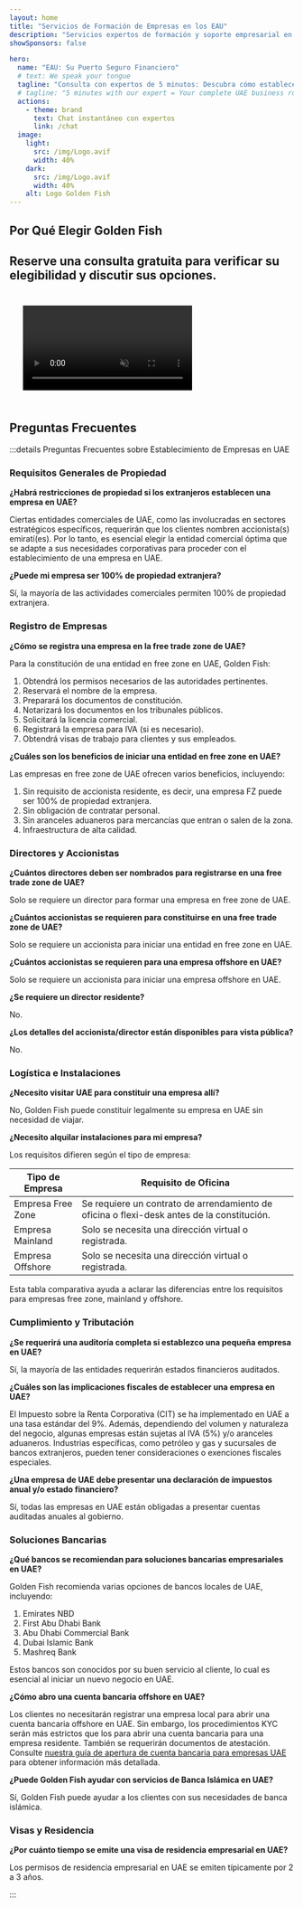 ```yaml
---
layout: home
title: "Servicios de Formación de Empresas en los EAU"
description: "Servicios expertos de formación y soporte empresarial en EAU. Configuración de empresas, servicios bancarios, fiscales, legales y soluciones de visado. Pague solo después de la aprobación."
showSponsors: false

hero:
  name: "EAU: Su Puerto Seguro Financiero"
  # text: We speak your tongue
  tagline: "Consulta con expertos de 5 minutos: Descubra cómo establecer su negocio en EAU <span class='hl'>sin riesgos</span>"
  # tagline: "5 minutes with our expert = Your complete UAE business roadmap"
  actions:
    - theme: brand
      text: Chat instantáneo con expertos
      link: /chat
  image:
    light:
      src: /img/Logo.avif
      width: 40%
    dark:
      src: /img/Logo.avif
      width: 40%
    alt: Logo Golden Fish
---
```


<FeatureBlock :card="{
  title: 'Guía de Establecimiento de Empresas',
  details: 'Guía completa para establecer empresas en **free zone, offshore, mainland, branch**. \n\n* 100% Propiedad Extranjera disponible en Free Zones y Mainland\n* Bajas Tasas Impositivas - solo 9% de impuesto corporativo\n* Sin Control de Divisas - fácil repatriación de capital\n\n[Learn more](/uae-business/offer/company-registration/)',
  link: '/uae-business/offer/company-registration/',
  src: {
    light: '/img/iStock-2051326997.avif',
    dark: '/img/iStock-1448478309.jpg',
    width: '100%'
  },
  inversion: false
}" />

<FeatureBlock :card="{
  title: 'Soluciones Bancarias',
  details: 'Abra fácilmente cuentas bancarias comerciales o personales con los bancos de confianza de EAU. \n\n* Servicios PRO integrales para aprobaciones gubernamentales\n* Configuración completa del paquete bancario\n* **96% tasa de éxito**\n\n[Learn more](/uae-business/offer/banking/)',
  link: '/uae-business/offer/banking/',
  src: {
    light: '/img/iStock-2153786564.avif',
    dark: '/img/iStock-2166793628.avif',
    width: '100%'
  },
  inversion: true
}" />

<FeatureBlock :card="{
  title: 'Golden Visa y Residencia',
  details: 'Obtenga una **Golden Visa** de EAU para residencia a largo plazo con un proceso de solicitud sin complicaciones. \n\n* **No es necesario ingresar a EAU cada 6 meses**\n* Validez de 10 años con opción de renovación al mantener las condiciones de calificación\n* 92% tasa de éxito\n\n[Learn more](/uae-business/offer/golden-visa/)',
  link: '/uae-business/offer/golden-visa/',
  src: {
    light: '/img/iStock-1312241253.avif',
    dark: '/img/ILONMASKID.webp',
    width: '100%'
  },
  inversion: false
}" />

<FeatureCards :features="[
  {
    title: 'Servicios de Cumplimiento',
    details: 'Nuestros expertos le guían a través de los complejos requisitos regulatorios de EAU, incluidos los informes ESR y presentaciones UBO.',
    items: [],
    linkText: 'Learn more',
    link: '/uae-business/company-registration/Protect-Your-Business',
    icon: {
      light: '/img/iStock-1299393716.avif',
      dark: '/img/iStock-2149731304.avif',
      alt: 'Servicios de Cumplimiento'
    }
  },
  {
    title: 'Impuesto Corporativo y VAT',
    details: 'Asesoramiento experto asegura el cumplimiento de las obligaciones de Impuesto Corporativo y VAT con la Autoridad Federal de Impuestos (FTA).',
    items: [],
    linkText: 'Learn more',
    link: '/uae-business/company-registration/accounting-legal',
    icon: {
      light: '/img/iStock-1018285934.avif',
      dark: '/img/iStock-584576538.avif',
      alt: 'Servicios Fiscales'
    }
  },
  {
    title: 'Servicios Legales',
    details: 'El equipo legal asesora sobre las leyes de EAU relacionadas con fusiones y adquisiciones, reestructuración corporativa, financiamiento y resolución de disputas.',
    items: [],
    linkText: 'Learn more',
    link: '/uae-business/company-registration/Protect-Your-Business',
    icon: {
      light: '/img/iStock-650045508.avif',
      dark: '/img/iStock-1498627598.avif',
      alt: 'Servicios Legales'
    }
  },
  {
    title: 'Contabilidad y Nómina',
    details: 'Nuestros contadores gestionan las finanzas, proporcionando contabilidad, conciliación, nómina y apoyo de auditoría, ahorrando costos de contratación.',
    items: [],
    linkText: 'Learn more',
    link: '/resources/contacts',
    icon: {
      light: '/img/iStock-1022793868.avif',
      dark: '/img/iStock-1320130292.jpg',
      alt: 'Servicios de Contabilidad'
    }
  },
]" />

## Por Qué Elegir Golden Fish

<BenefitsList :features="[
  {
    icon: '🏢',
    title: 'Experiencia Local en EAU',
    text: 'Especialistas dedicados en Dubái proporcionan orientación experta en cada paso del proceso.'
  },
  {
    icon: '📊',
    title: 'Tasa de Éxito Comprobada',
    text: 'Más del 90% de tasa de aprobación con cientos de visas, cuentas bancarias y registros de empresas emitidos a través de nuestro procesamiento premium.'
  },
  {
    icon: '💸',
    title: '**Tarifas Basadas en el Éxito**',
    text: '[Pague solo después de la aprobación](/uae-business/benefits/success-based-fees). Transparencia total sin costos ocultos.'
  },
]" />

## Reserve una consulta gratuita para verificar su elegibilidad y discutir sus opciones.

<video autoplay muted playsinline style="padding: 24px">
  <source src="/img/iStock-2185906461.mp4" type="video/mp4">
</video>

<ContactFormModalNav buttonText="Hablar con un experto" formStyle="display: block; margin: 1rem auto;"/>

## Preguntas Frecuentes

:::details Preguntas Frecuentes sobre Establecimiento de Empresas en UAE

### Requisitos Generales de Propiedad

**¿Habrá restricciones de propiedad si los extranjeros establecen una empresa en UAE?**

Ciertas entidades comerciales de UAE, como las involucradas en sectores estratégicos específicos, requerirán que los clientes nombren accionista(s) emiratí(es). Por lo tanto, es esencial elegir la entidad comercial óptima que se adapte a sus necesidades corporativas para proceder con el establecimiento de una empresa en UAE.

**¿Puede mi empresa ser 100% de propiedad extranjera?**

Sí, la mayoría de las actividades comerciales permiten 100% de propiedad extranjera.

### Registro de Empresas

**¿Cómo se registra una empresa en la free trade zone de UAE?**

Para la constitución de una entidad en free zone en UAE, Golden Fish:

1. Obtendrá los permisos necesarios de las autoridades pertinentes.
2. Reservará el nombre de la empresa.
3. Preparará los documentos de constitución.
4. Notarizará los documentos en los tribunales públicos.
5. Solicitará la licencia comercial.
6. Registrará la empresa para IVA (si es necesario).
7. Obtendrá visas de trabajo para clientes y sus empleados.

**¿Cuáles son los beneficios de iniciar una entidad en free zone en UAE?**

Las empresas en free zone de UAE ofrecen varios beneficios, incluyendo:

1. Sin requisito de accionista residente, es decir, una empresa FZ puede ser 100% de propiedad extranjera.
2. Sin obligación de contratar personal.
3. Sin aranceles aduaneros para mercancías que entran o salen de la zona.
4. Infraestructura de alta calidad.

### Directores y Accionistas

**¿Cuántos directores deben ser nombrados para registrarse en una free trade zone de UAE?**

Solo se requiere un director para formar una empresa en free zone de UAE.

**¿Cuántos accionistas se requieren para constituirse en una free trade zone de UAE?**

Solo se requiere un accionista para iniciar una entidad en free zone en UAE.

**¿Cuántos accionistas se requieren para una empresa offshore en UAE?**

Solo se requiere un accionista para iniciar una empresa offshore en UAE.

**¿Se requiere un director residente?**

No.

**¿Los detalles del accionista/director están disponibles para vista pública?**

No.

### Logística e Instalaciones

**¿Necesito visitar UAE para constituir una empresa allí?**

No, Golden Fish puede constituir legalmente su empresa en UAE sin necesidad de viajar.

**¿Necesito alquilar instalaciones para mi empresa?**

Los requisitos difieren según el tipo de empresa:

| Tipo de Empresa   | Requisito de Oficina                                                                    |
| ----------------- | --------------------------------------------------------------------------------------- |
| Empresa Free Zone | Se requiere un contrato de arrendamiento de oficina o flexi-desk antes de la constitución. |
| Empresa Mainland  | Solo se necesita una dirección virtual o registrada.                                     |
| Empresa Offshore  | Solo se necesita una dirección virtual o registrada.                                     |

Esta tabla comparativa ayuda a aclarar las diferencias entre los requisitos para empresas free zone, mainland y offshore.

### Cumplimiento y Tributación

**¿Se requerirá una auditoría completa si establezco una pequeña empresa en UAE?**

Sí, la mayoría de las entidades requerirán estados financieros auditados.

**¿Cuáles son las implicaciones fiscales de establecer una empresa en UAE?**

El Impuesto sobre la Renta Corporativa (CIT) se ha implementado en UAE a una tasa estándar del 9%. Además, dependiendo del volumen y naturaleza del negocio, algunas empresas están sujetas al IVA (5%) y/o aranceles aduaneros. Industrias específicas, como petróleo y gas y sucursales de bancos extranjeros, pueden tener consideraciones o exenciones fiscales especiales.

**¿Una empresa de UAE debe presentar una declaración de impuestos anual y/o estado financiero?**

Sí, todas las empresas en UAE están obligadas a presentar cuentas auditadas anuales al gobierno.

### Soluciones Bancarias

**¿Qué bancos se recomiendan para soluciones bancarias empresariales en UAE?**

Golden Fish recomienda varias opciones de bancos locales de UAE, incluyendo:

1. Emirates NBD
2. First Abu Dhabi Bank
3. Abu Dhabi Commercial Bank
4. Dubai Islamic Bank
5. Mashreq Bank

Estos bancos son conocidos por su buen servicio al cliente, lo cual es esencial al iniciar un nuevo negocio en UAE.

**¿Cómo abro una cuenta bancaria offshore en UAE?**

Los clientes no necesitarán registrar una empresa local para abrir una cuenta bancaria offshore en UAE. Sin embargo, los procedimientos KYC serán más estrictos que los para abrir una cuenta bancaria para una empresa residente. También se requerirán documentos de atestación. Consulte [nuestra guía de apertura de cuenta bancaria para empresas UAE](./uae-business/company-registration/banking) para obtener información más detallada.

**¿Puede Golden Fish ayudar con servicios de Banca Islámica en UAE?**

Sí, Golden Fish puede ayudar a los clientes con sus necesidades de banca islámica.

### Visas y Residencia

**¿Por cuánto tiempo se emite una visa de residencia empresarial en UAE?**

Los permisos de residencia empresarial en UAE se emiten típicamente por 2 a 3 años.

:::